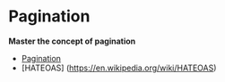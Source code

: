 # Pagination

**Master the concept of pagination**

* [Pagination ](https://www.moesif.com/blog/technical/api-design/REST-API-Design-Filtering-Sorting-and-Pagination/#pagination)
* [HATEOAS] (https://en.wikipedia.org/wiki/HATEOAS)
